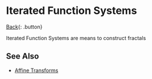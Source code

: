 # Iterated Function Systems

[Back](../math.md){: .button}

Iterated Function Systems are means to construct fractals

## See Also

- [Affine Transforms](../geometry/affine.md)
